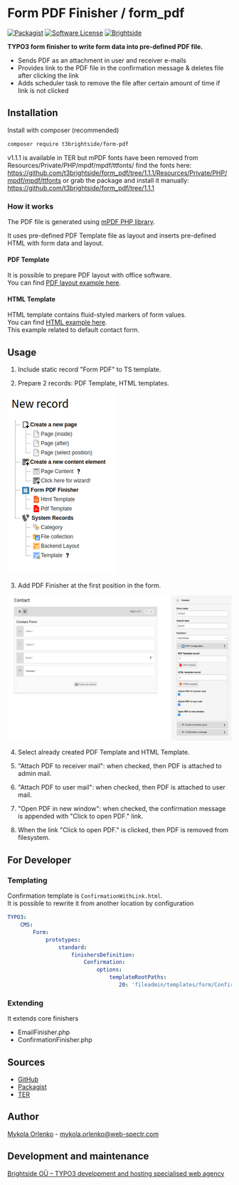 # Form PDF Finisher / form_pdf
[![Packagist](https://img.shields.io/packagist/v/t3brightside/form-pdf.svg?style=flat)](https://packagist.org/packages/t3brightside/form-pdf)
[![Software License](https://img.shields.io/badge/license-GPLv3-brightgreen.svg?style=flat)](LICENSE)
[![Brightside](https://img.shields.io/badge/by-t3brightside.com-orange.svg?style=flat)](https://t3brightside.com)

**TYPO3 form finisher to write form data into pre-defined PDF file.**
- Sends PDF as an attachment in user and receiver e-mails
- Provides link to the PDF file in the confirmation message & deletes file after clicking the link
- Adds scheduler task to remove the file after certain amount of time if link is not clicked     

## Installation

Install with composer (recommended)
```bash
composer require t3brightside/form-pdf
```
v1.1.1 is available in TER but mPDF fonts have been removed from Resources/Private/PHP/mpdf/mpdf/ttfonts/
find the fonts here: https://github.com/t3brightside/form_pdf/tree/1.1.1/Resources/Private/PHP/mpdf/mpdf/ttfonts
 or grab the package and install it manually: https://github.com/t3brightside/form_pdf/tree/1.1.1

### How it works

The PDF file is generated using [mPDF PHP library](https://mpdf.github.io/).

It uses pre-defined PDF Template file as layout and inserts pre-defined HTML with form data and layout.

#### PDF Template

It is possible to prepare PDF layout with office software.  
You can find [PDF layout example here](./Documentation/example/layout.pdf).

#### HTML Template

HTML template contains fluid-styled markers of form values.  
You can find [HTML example here](./Documentation/example/values.html).  
This example related to default contact form.

## Usage

1. Include static record "Form PDF" to TS template.

2. Prepare 2 records: PDF Template, HTML templates.

  ![new record](./Documentation/images/new_record.png)

3. Add PDF Finisher at the first position in the form.

  ![finisher](./Documentation/images/finisher.png)

4. Select already created PDF Template and HTML Template.

5. "Attach PDF to receiver mail": when checked, then PDF is attached to admin mail.

6. "Attach PDF to user mail": when checked, then PDF is attached to user mail.

7. "Open PDF in new window": when checked, the confirmation message is appended with "Click to open PDF." link.

8. When the link "Click to open PDF." is clicked, then PDF is removed from filesystem.

## For Developer

### Templating

Confirmation template is `ConfirmationWithLink.html`.  
It is possible to rewrite it from another location by configuration
```yaml
TYPO3:
    CMS:
        Form:
            prototypes:
                standard:
                    finishersDefinition:
                        Confirmation:
                            options:
                                templateRootPaths:
                                   20: 'fileadmin/templates/form/Confirmation/'

```

### Extending
It extends core finishers
* EmailFinisher.php
* ConfirmationFinisher.php

## Sources

- [GitHub](https://github.com/t3brightside/form_pdf)
- [Packagist](https://packagist.org/packages/t3brightside/form-pdf)
- [TER](https://extensions.typo3.org/extension/form_pdf/)

## Author
[Mykola Orlenko](https://github.com/okolya) - [mykola.orlenko@web-spectr.com](mailto:mykola.orlenko@web-spectr.com)

## Development and maintenance

[Brightside OÜ – TYPO3 development and hosting specialised web agency](https://t3brightside.com/)
